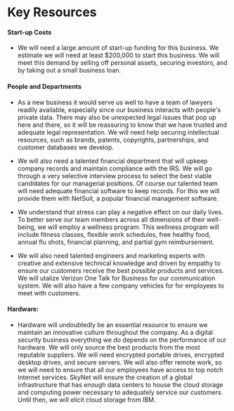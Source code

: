 # Key Resources

#### Start-up Costs

- We will need a large amount of start-up funding for this business. We estimate we will need at least $200,000 to start this business. We will meet this demand by selling off personal assets, securing investors, and by taking out a small business loan. 

#### People and Departments

- As a new business it would serve us well to have a team of lawyers readily available, especially since our business interacts with people's private data. There may also be unexpected legal issues that pop up here and there, so it will be reassuring to know that we have trusted and adequate legal representation. We will need help securing intellectual resources, such as brands, patents, copyrights, partnerships, and customer databases we develop.  

- We will also need a talented financial department that will upkeep company records and maintain compliance with the IRS.  We will go through a very selective interview process to select the best viable candidates for our managerial positions. Of course our talented team will need adequate financial software to keep records. For this we will provide them with NetSuit, a popular financial management software.   

- We understand that stress can play a negative effect on our daily lives. To better serve our team members across all dimensions of their well-being, we will employ a wellness program. This wellness program will include fitness classes, flexible work schedules, free healthy food, annual flu shots, financial planning, and partial gym reimbursement.

- We will also need talented engineers and marketing experts with creative and extensive technical knowledge and driven by empathy to ensure our customers receive the best possible products and services. We will utalize Verizon One Talk for Business for our communication system. We will also have a few company vehicles for for employees to meet with customers.   

#### Hardware: 

- Hardware will undoubtedly be an essential resource to ensure we maintain an innovative culture throughout the company. As a digital security business everything we do depends on the performance of our hardware. We will only source the best products from the most reputable suppliers. We will need encrypted portable drives, encrypted desktop drives, and secure servers. We will also offer remote work, so we will need to ensure that all our employees have access to top notch internet services. SkyNet will ensure the creation of a global infrastructure that has enough data centers to house the cloud storage and computing power necessary to adequately service our customers. Until then, we will elicit cloud storage from IBM.  

